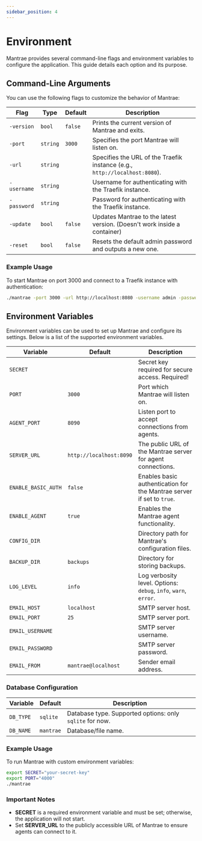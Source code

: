 ```yaml
---
sidebar_position: 4
---
```


# Environment

Mantrae provides several command-line flags and environment variables to configure the application. This guide details each option and its purpose.

## Command-Line Arguments

You can use the following flags to customize the behavior of Mantrae:

| Flag        | Type     | Default | Description                                                                |
| ----------- | -------- | ------- | -------------------------------------------------------------------------- |
| `-version`  | `bool`   | `false` | Prints the current version of Mantrae and exits.                           |
| `-port`     | `string` | `3000`  | Specifies the port Mantrae will listen on.                                 |
| `-url`      | `string` |         | Specifies the URL of the Traefik instance (e.g., `http://localhost:8080`). |
| `-username` | `string` |         | Username for authenticating with the Traefik instance.                     |
| `-password` | `string` |         | Password for authenticating with the Traefik instance.                     |
| `-update`   | `bool`   | `false` | Updates Mantrae to the latest version. (Doesn't work inside a container)   |
| `-reset`    | `bool`   | `false` | Resets the default admin password and outputs a new one.                   |

### Example Usage

To start Mantrae on port 3000 and connect to a Traefik instance with authentication:

```bash
./mantrae -port 3000 -url http://localhost:8080 -username admin -password secret
```

## Environment Variables

Environment variables can be used to set up Mantrae and configure its settings. Below is a list of the supported environment variables.

| Variable            | Default                 | Description                                                           |
| ------------------- | ----------------------- | --------------------------------------------------------------------- |
| `SECRET`            |                         | Secret key required for secure access. Required!                      |
| `PORT`              | `3000`                  | Port which Mantrae will listen on.                                    |
| `AGENT_PORT`        | `8090`                  | Listen port to accept connections from agents.                        |
| `SERVER_URL`        | `http://localhost:8090` | The public URL of the Mantrae server for agent connections.           |
| `ENABLE_BASIC_AUTH` | `false`                 | Enables basic authentication for the Mantrae server if set to `true`. |
| `ENABLE_AGENT`      | `true`                  | Enables the Mantrae agent functionality.                              |
| `CONFIG_DIR`        |                         | Directory path for Mantrae's configuration files.                     |
| `BACKUP_DIR`        | `backups`               | Directory for storing backups.                                        |
| `LOG_LEVEL`         | `info`                  | Log verbosity level. Options: `debug`, `info`, `warn`, `error`.       |
| `EMAIL_HOST`        | `localhost`             | SMTP server host.                                                     |
| `EMAIL_PORT`        | `25`                    | SMTP server port.                                                     |
| `EMAIL_USERNAME`    |                         | SMTP server username.                                                 |
| `EMAIL_PASSWORD`    |                         | SMTP server password.                                                 |
| `EMAIL_FROM`        | `mantrae@localhost`     | Sender email address.                                                 |

### Database Configuration

| Variable  | Default   | Description                                              |
| --------- | --------- | -------------------------------------------------------- |
| `DB_TYPE` | `sqlite`  | Database type. Supported options: only `sqlite` for now. |
| `DB_NAME` | `mantrae` | Database/file name.                                      |

### Example Usage

To run Mantrae with custom environment variables:

```bash
export SECRET="your-secret-key"
export PORT="4000"
./mantrae
```

### Important Notes

- **SECRET** is a required environment variable and must be set; otherwise, the application will not start.
- Set **SERVER_URL** to the publicly accessible URL of Mantrae to ensure agents can connect to it.
